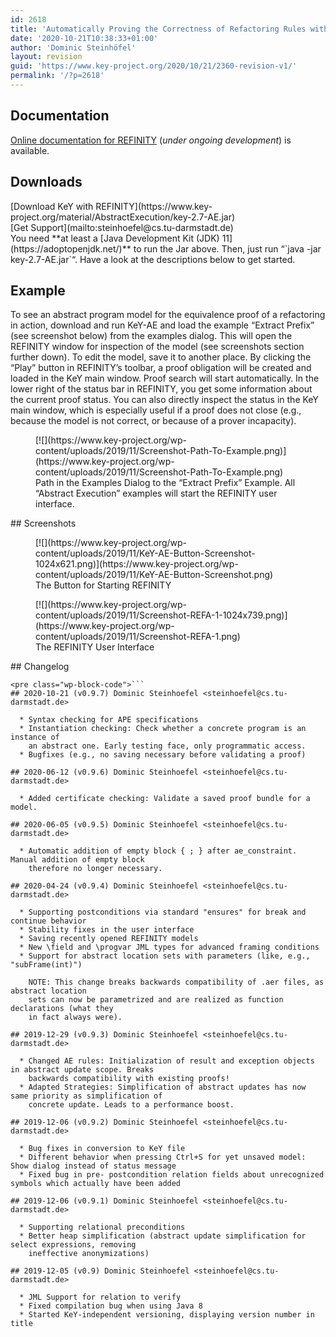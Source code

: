 ```yaml
---
id: 2618
title: 'Automatically Proving the Correctness of Refactoring Rules with Abstract Execution and REFINITY'
date: '2020-10-21T10:38:33+01:00'
author: 'Dominic Steinhöfel'
layout: revision
guid: 'https://www.key-project.org/2020/10/21/2360-revision-v1/'
permalink: '/?p=2618'
---
```


## Documentation

[Online documentation for REFINITY](https://www.key-project.org/material/REFINITYDoc/) (*under ongoing development*) is available.

## Downloads

<div class="wp-block-columns"><div class="wp-block-column"><div class="wp-block-advgb-button alignright is-style-squared">[Download KeY with REFINITY](https://www.key-project.org/material/AbstractExecution/key-2.7-AE.jar)</div></div><div class="wp-block-column"><div class="wp-block-advgb-button alignleft is-style-squared">[Get Support](mailto:steinhoefel@cs.tu-darmstadt.de)</div></div></div>You need **at least a [Java Development Kit (JDK) 11](https://adoptopenjdk.net/)** to run the Jar above. Then, just run “`java -jar key-2.7-AE.jar`“. Have a look at the descriptions below to get started.

## Example

To see an abstract program model for the equivalence proof of a refactoring in action, download and run KeY-AE and load the example “Extract Prefix” (see screenshot below) from the examples dialog. This will open the REFINITY window for inspection of the model (see screenshots section further down). To edit the model, save it to another place. By clicking the “Play” button in REFINITY’s toolbar, a proof obligation will be created and loaded in the KeY main window. Proof search will start automatically. In the lower right of the status bar in REFINITY, you get some information about the current proof status. You can also directly inspect the status in the KeY main window, which is especially useful if a proof does not close (e.g., because the model is not correct, or because of a prover incapacity).

<div class="wp-block-image"><figure class="aligncenter">[![](https://www.key-project.org/wp-content/uploads/2019/11/Screenshot-Path-To-Example.png)](https://www.key-project.org/wp-content/uploads/2019/11/Screenshot-Path-To-Example.png)<figcaption>Path in the Examples Dialog to the “Extract Prefix” Example.   
All “Abstract Execution” examples will start the REFINITY user interface.</figcaption></figure></div>## Screenshots

<figure class="wp-block-image">[![](https://www.key-project.org/wp-content/uploads/2019/11/KeY-AE-Button-Screenshot-1024x621.png)](https://www.key-project.org/wp-content/uploads/2019/11/KeY-AE-Button-Screenshot.png)<figcaption>The Button for Starting REFINITY</figcaption></figure><figure class="wp-block-image">[![](https://www.key-project.org/wp-content/uploads/2019/11/Screenshot-REFA-1-1024x739.png)](https://www.key-project.org/wp-content/uploads/2019/11/Screenshot-REFA-1.png)<figcaption>The REFINITY User Interface</figcaption></figure>## Changelog

```
<pre class="wp-block-code">```
## 2020-10-21 (v0.9.7) Dominic Steinhoefel <steinhoefel@cs.tu-darmstadt.de>

  * Syntax checking for APE specifications
  * Instantiation checking: Check whether a concrete program is an instance of
    an abstract one. Early testing face, only programmatic access.
  * Bugfixes (e.g., no saving necessary before validating a proof)

## 2020-06-12 (v0.9.6) Dominic Steinhoefel <steinhoefel@cs.tu-darmstadt.de>

  * Added certificate checking: Validate a saved proof bundle for a model.

## 2020-06-05 (v0.9.5) Dominic Steinhoefel <steinhoefel@cs.tu-darmstadt.de>

  * Automatic addition of empty block { ; } after ae_constraint. Manual addition of empty block
    therefore no longer necessary.

## 2020-04-24 (v0.9.4) Dominic Steinhoefel <steinhoefel@cs.tu-darmstadt.de>

  * Supporting postconditions via standard "ensures" for break and continue behavior
  * Stability fixes in the user interface
  * Saving recently opened REFINITY models
  * New \field and \progvar JML types for advanced framing conditions
  * Support for abstract location sets with parameters (like, e.g., "subFrame(int)")
    
    NOTE: This change breaks backwards compatibility of .aer files, as abstract location
    sets can now be parametrized and are realized as function declarations (what they
    in fact always were).

## 2019-12-29 (v0.9.3) Dominic Steinhoefel <steinhoefel@cs.tu-darmstadt.de>

  * Changed AE rules: Initialization of result and exception objects in abstract update scope. Breaks
    backwards compatibility with existing proofs!
  * Adapted Strategies: Simplification of abstract updates has now same priority as simplification of
    concrete update. Leads to a performance boost.

## 2019-12-06 (v0.9.2) Dominic Steinhoefel <steinhoefel@cs.tu-darmstadt.de>

  * Bug fixes in conversion to KeY file
  * Different behavior when pressing Ctrl+S for yet unsaved model: Show dialog instead of status message
  * Fixed bug in pre- postcondition relation fields about unrecognized symbols which actually have been added

## 2019-12-06 (v0.9.1) Dominic Steinhoefel <steinhoefel@cs.tu-darmstadt.de>

  * Supporting relational preconditions
  * Better heap simplification (abstract update simplification for select expressions, removing 
    ineffective anonymizations) 

## 2019-12-05 (v0.9) Dominic Steinhoefel <steinhoefel@cs.tu-darmstadt.de>

  * JML Support for relation to verify
  * Fixed compilation bug when using Java 8
  * Started KeY-independent versioning, displaying version number in title
```
```